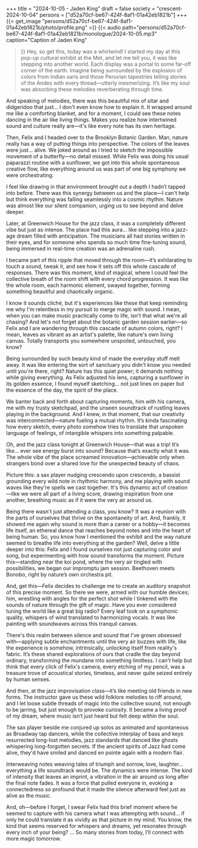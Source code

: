 +++
title = "2024-10-05 - Jaden King"
draft = false
society = "crescent-2024-10-04"
persons = ["d52a70cf-be67-424f-8af1-01a42eb1821b"]
+++
{{< get_image "persons/d52a70cf-be67-424f-8af1-01a42eb1821b/photo/profile.png" >}}
{{< audio
    path="persons/d52a70cf-be67-424f-8af1-01a42eb1821b/monologue/2024-10-05.mp3" 
    caption="Caption of Jaden King"
>}}
Hey, so get this, today was a whirlwind!
I started my day at this pop-up cultural exhibit at the Met, and let me tell you, it was like stepping into another world. Each display was a portal to some far-off corner of the earth. Imagine being surrounded by the explosion of colors from Indian saris and those Peruvian tapestries telling stories of the Andes with every thread—utterly mesmerizing. It’s like my soul was absorbing these melodies reverberating through time.

And speaking of melodies, there was this beautiful mix of sitar and didgeridoo that just... I don't even know how to explain it. It wrapped around me like a comforting blanket, and for a moment, I could see these notes dancing in the air like living things. Makes you realize how intertwined sound and culture really are—it's like every note has its own heritage.

Then, Felix and I headed over to the Brooklyn Botanic Garden. Man, nature really has a way of putting things into perspective. The colors of the leaves were just... alive. We joked around as I tried to sketch the impossible movement of a butterfly—no detail missed. While Felix was doing his usual paparazzi routine with a sunflower, we got into this whole spontaneous creative flow, like everything around us was part of one big symphony we were orchestrating.

I feel like drawing in that environment brought out a depth I hadn’t tapped into before. There was this synergy between us and the place—I can't help but think everything was falling seamlessly into a cosmic rhythm. Nature was almost like our silent companion, urging us to see beyond and delve deeper.

Later, at Greenwich House for the jazz class, it was a completely different vibe but just as intense. The place had this aura... like stepping into a jazz-age dream filled with anticipation. The musicians all had stories written in their eyes, and for someone who spends so much time fine-tuning sound, being immersed in real-time creation was an adrenaline rush.

I became part of this ripple that moved through the room—it’s exhilarating to touch a sound, tweak it, and see how it sets off this whole cascade of responses. There was this moment, kind of magical, where I could feel the collective breath of the room shift with every chord progression. It was like the whole room, each harmonic element, swayed together, forming something beautiful and chaotically organic.

I know it sounds cliché, but it's experiences like these that keep reminding me why I'm relentless in my pursuit to merge magic with sound. I mean, when you can make music practically come to life, isn't that what we're all chasing?
And let's not forget about the botanic garden session earlier—so Felix and I are wandering through this cascade of autumn colors, right? I mean, leaves as vibrant as an artist's palette, like nature's own living canvas. Totally transports you somewhere unspoiled, untouched, you know?

Being surrounded by such beauty kind of made the everyday stuff melt away. It was like entering the sort of sanctuary you didn't know you needed until you're there, right? Nature has this quiet power; it demands nothing while giving everything. As Felix adjusted his lens, capturing a sunflower in its golden essence, I found myself sketching... not just lines on paper but the essence of the day, the spirit of the place.

We banter back and forth about capturing moments, him with his camera, me with my trusty sketchpad, and the unseen soundtrack of rustling leaves playing in the background. And I knew, in that moment, that our creativity was interconnected—nature fueling a mutual rhythm. It’s kinda fascinating how every sketch, every photo somehow tries to translate that unspoken language of feelings, of intangible whispers into something palpable.

Oh, and the jazz class tonight at Greenwich House—that was a trip! It’s like... ever see energy burst into sound? Because that’s exactly what it was. The whole vibe of the place screamed innovation—achievable only when strangers bond over a shared love for the unexpected beauty of chaos. 

Picture this: a sax player nudging crescendo upon crescendo, a bassist grounding every wild note in rhythmic harmony, and me playing with sound waves like they're spells we cast together. It's this dynamic act of creation—like we were all part of a living score, drawing inspiration from one another, breathing music as if it were the very air around us.

Being there wasn't just attending a class, you know? It was a reunion with the parts of ourselves that thrive on the spontaneity of art. And, frankly, it showed me again why sound is more than a career or a hobby—it becomes life itself, an ethereal dance that reaches beyond notes and into the heart of being human.
So, you know how I mentioned the exhibit and the way nature seemed to breathe life into everything at the garden? Well, delve a little deeper into this: Felix and I found ourselves not just capturing color and song, but experimenting with how sound transforms the moment. Picture this—standing near the koi pond, where the very air tingled with possibilities, we began our impromptu jam session. Beethoven meets Bonobo, right by nature’s own orchestra pit.

And, get this—Felix decides to challenge me to create an auditory snapshot of this precise moment. So there we were, armed with our humble devices; him, wrestling with angles for the perfect shot while I tinkered with the sounds of nature through the gift of magic. Have you ever considered tuning the world like a great big radio? Every leaf took on a symphonic quality, whispers of wind translated to harmonizing vocals. It was like painting with soundwaves across this tranquil canvas.

There's this realm between silence and sound that I’ve grown obsessed with—applying subtle enchantments until the very air buzzes with life, like the experience is somehow, intrinsically, unlocking itself from reality's fabric. It’s these shared explorations of ours that cradle the day beyond ordinary, transforming the mundane into something limitless. I can't help but think that every click of Felix's camera, every etching of my pencil, was a treasure trove of acoustical stories, timeless, and never quite seized entirely by human senses.

And then, at the jazz improvisation class—it’s like meeting old friends in new forms. The instructor gave us these wild folklore melodies to riff around, and I let loose subtle threads of magic into the collective sound, not enough to be jarring, but just enough to provoke curiosity. It became a living proof of my dream, where music isn’t just heard but felt deep within the soul. 

The sax player beside me conjured up solos as animated and spontaneous as Broadway tap dancers, while the collective interplay of bass and keys resurrected long-lost melodies, jazz standards that danced like ghosts whispering long-forgotten secrets. If the ancient spirits of Jazz had come alive, they'd have smiled and danced en pointe again with a modern flair. 

Interweaving notes weaving tales of triumph and sorrow, love, laughter... everything a life soundtrack would be. The dynamics were intense. The kind of intensity that leaves an imprint, a vibration in the air around us long after the final note fades. It was a force that pulled everyone in, evoking a connectedness so profound that it made the silence afterward feel just as alive as the music.

And, oh—before I forget, I swear Felix had this brief moment where he seemed to capture with his camera what I was attempting with sound... if only he could translate it as vividly as that picture in my mind. You know, the kind that seems reserved for whispers and dreams, yet resonates through every inch of your being? ...
So many stories from today, I’ll connect with more magic tomorrow.
